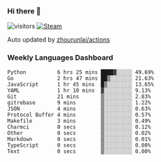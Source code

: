 ### Hi there 👋

![visitors](https://visitor-badge.glitch.me/badge?page_id=zhourunlai)
[![Steam](https://img.shields.io/badge/dynamic/json?label=Steam&query=%24.data.totalSubs&url=https%3A%2F%2Fapi.spencerwoo.com%2Fsubstats%2F%3Fsource%3DsteamGames%26queryKey%3D76561198285156854&suffix=%20Games&logo=steam&labelColor=134375&color=0b1a37&longCache=true)](http://steamcommunity.com/profiles/76561198285156854)

Auto updated by <a href="https://github.com/zhourunlai/zhourunlai/actions" target="_blank">zhourunlai/actions</a>

### Weekly Languages Dashboard

<!--PART:wakatime-->
```text
Python          6 hrs 25 mins ████▓░░░░░ 49.69%
Go              2 hrs 47 mins ██▒░░░░░░░ 21.63%
JavaScript      1 hr 45 mins  █▒░░░░░░░░ 13.65%
YAML            1 hr 10 mins  ▓░░░░░░░░░ 9.13%
Git             21 mins       ▒░░░░░░░░░ 2.83%
gitrebase       9 mins        ▒░░░░░░░░░ 1.22%
JSON            4 mins        ▒░░░░░░░░░ 0.63%
Protocol Buffer 4 mins        ▒░░░░░░░░░ 0.57%
Makefile        3 mins        ▒░░░░░░░░░ 0.49%
Charmci         0 secs        ▒░░░░░░░░░ 0.12%
Other           0 secs        ▒░░░░░░░░░ 0.02%
Markdown        0 secs        ▒░░░░░░░░░ 0.01%
TypeScript      0 secs        ▒░░░░░░░░░ 0.00%
Text            0 secs        ▒░░░░░░░░░ 0.00%
```
<!--PART:wakatime-->
